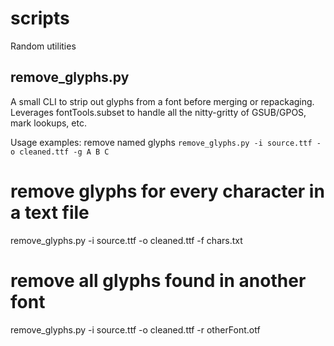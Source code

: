 # scripts
Random utilities

## remove_glyphs.py

A small CLI to strip out glyphs from a font before merging or repackaging.
Leverages fontTools.subset to handle all the nitty-gritty of GSUB/GPOS, mark lookups, etc.

Usage examples:
  remove named glyphs
  ```remove_glyphs.py -i source.ttf -o cleaned.ttf -g A B C```

  # remove glyphs for every character in a text file
  remove_glyphs.py -i source.ttf -o cleaned.ttf -f chars.txt

  # remove all glyphs found in another font
  remove_glyphs.py -i source.ttf -o cleaned.ttf -r otherFont.otf
